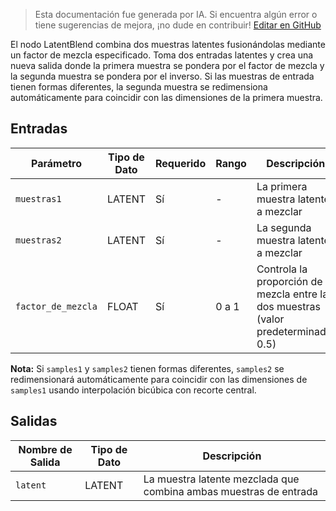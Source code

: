 > Esta documentación fue generada por IA. Si encuentra algún error o tiene sugerencias de mejora, ¡no dude en contribuir! [Editar en GitHub](https://github.com/Comfy-Org/embedded-docs/blob/main/comfyui_embedded_docs/docs/LatentBlend/es.md)

El nodo LatentBlend combina dos muestras latentes fusionándolas mediante un factor de mezcla especificado. Toma dos entradas latentes y crea una nueva salida donde la primera muestra se pondera por el factor de mezcla y la segunda muestra se pondera por el inverso. Si las muestras de entrada tienen formas diferentes, la segunda muestra se redimensiona automáticamente para coincidir con las dimensiones de la primera muestra.

## Entradas

| Parámetro | Tipo de Dato | Requerido | Rango | Descripción |
|-----------|-----------|----------|-------|-------------|
| `muestras1` | LATENT | Sí | - | La primera muestra latente a mezclar |
| `muestras2` | LATENT | Sí | - | La segunda muestra latente a mezclar |
| `factor_de_mezcla` | FLOAT | Sí | 0 a 1 | Controla la proporción de mezcla entre las dos muestras (valor predeterminado: 0.5) |

**Nota:** Si `samples1` y `samples2` tienen formas diferentes, `samples2` se redimensionará automáticamente para coincidir con las dimensiones de `samples1` usando interpolación bicúbica con recorte central.

## Salidas

| Nombre de Salida | Tipo de Dato | Descripción |
|-------------|-----------|-------------|
| `latent` | LATENT | La muestra latente mezclada que combina ambas muestras de entrada |
